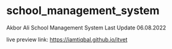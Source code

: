 # school_management_system
Akbor Ali School Management System
Last Update 06.08.2022

live preview link:
https://iamtiqbal.github.io/itvet